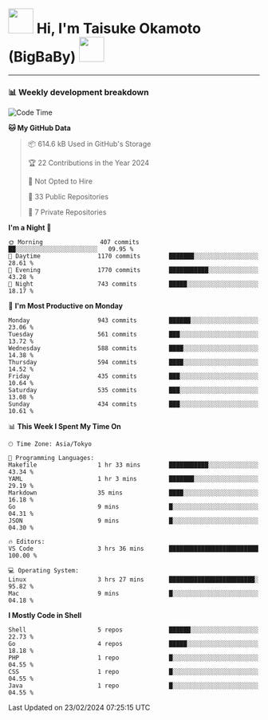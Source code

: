 <!-- Title -->
<h1>
    <img src="https://media.tenor.com/TlyRveJkgo4AAAAi/cloud-cloud-strife.gif" width="50"/> 
    Hi, I'm Taisuke Okamoto (BigBaBy) 
    <img src="https://media.tenor.com/TlyRveJkgo4AAAAi/cloud-cloud-strife.gif" width="50"/>
</h1>

---

<h3> 📊 Weekly development breakdown </h3>
<!-- waka-readme-stats -->

<!--START_SECTION:waka-->
![Code Time](http://img.shields.io/badge/Code%20Time-1%2C687%20hrs%2044%20mins-blue)

**🐱 My GitHub Data** 

> 📦 614.6 kB Used in GitHub's Storage 
 > 
> 🏆 22 Contributions in the Year 2024
 > 
> 🚫 Not Opted to Hire
 > 
> 📜 33 Public Repositories 
 > 
> 🔑 7 Private Repositories 
 > 
**I'm a Night 🦉** 

```text
🌞 Morning                407 commits         ██░░░░░░░░░░░░░░░░░░░░░░░   09.95 % 
🌆 Daytime                1170 commits        ███████░░░░░░░░░░░░░░░░░░   28.61 % 
🌃 Evening                1770 commits        ███████████░░░░░░░░░░░░░░   43.28 % 
🌙 Night                  743 commits         █████░░░░░░░░░░░░░░░░░░░░   18.17 % 
```
📅 **I'm Most Productive on Monday** 

```text
Monday                   943 commits         ██████░░░░░░░░░░░░░░░░░░░   23.06 % 
Tuesday                  561 commits         ███░░░░░░░░░░░░░░░░░░░░░░   13.72 % 
Wednesday                588 commits         ████░░░░░░░░░░░░░░░░░░░░░   14.38 % 
Thursday                 594 commits         ████░░░░░░░░░░░░░░░░░░░░░   14.52 % 
Friday                   435 commits         ███░░░░░░░░░░░░░░░░░░░░░░   10.64 % 
Saturday                 535 commits         ███░░░░░░░░░░░░░░░░░░░░░░   13.08 % 
Sunday                   434 commits         ███░░░░░░░░░░░░░░░░░░░░░░   10.61 % 
```


📊 **This Week I Spent My Time On** 

```text
🕑︎ Time Zone: Asia/Tokyo

💬 Programming Languages: 
Makefile                 1 hr 33 mins        ███████████░░░░░░░░░░░░░░   43.34 % 
YAML                     1 hr 3 mins         ███████░░░░░░░░░░░░░░░░░░   29.19 % 
Markdown                 35 mins             ████░░░░░░░░░░░░░░░░░░░░░   16.18 % 
Go                       9 mins              █░░░░░░░░░░░░░░░░░░░░░░░░   04.31 % 
JSON                     9 mins              █░░░░░░░░░░░░░░░░░░░░░░░░   04.30 % 

🔥 Editors: 
VS Code                  3 hrs 36 mins       █████████████████████████   100.00 % 

💻 Operating System: 
Linux                    3 hrs 27 mins       ████████████████████████░   95.82 % 
Mac                      9 mins              █░░░░░░░░░░░░░░░░░░░░░░░░   04.18 % 
```

**I Mostly Code in Shell** 

```text
Shell                    5 repos             ██████░░░░░░░░░░░░░░░░░░░   22.73 % 
Go                       4 repos             █████░░░░░░░░░░░░░░░░░░░░   18.18 % 
PHP                      1 repo              █░░░░░░░░░░░░░░░░░░░░░░░░   04.55 % 
CSS                      1 repo              █░░░░░░░░░░░░░░░░░░░░░░░░   04.55 % 
Java                     1 repo              █░░░░░░░░░░░░░░░░░░░░░░░░   04.55 % 
```




 Last Updated on 23/02/2024 07:25:15 UTC
<!--END_SECTION:waka-->
